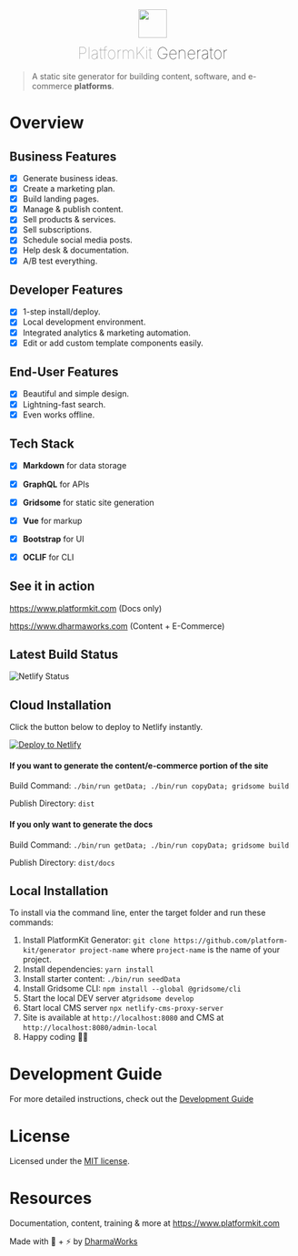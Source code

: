 <div align="center">
    <img width="50" height="50"  src="https://www.platformkit.com/logos/icon-color.png"/>
    <h1 style="margin-bottom:15px;margin-top:10px; border:none;font-weight:100;"><span style="opacity:0.5;">PlatformKit</span> Generator</h1>
</div>

> A static site generator for building content, software, and e-commerce **platforms**.

# Overview

## Business Features
- [x] Generate business ideas.
- [x] Create a marketing plan.
- [x] Build landing pages.
- [x] Manage & publish content.
- [x] Sell products & services.
- [x] Sell subscriptions.
- [x] Schedule social media posts.
- [x] Help desk & documentation.
- [x] A/B test everything.

## Developer Features
- [x] 1-step install/deploy.
- [x] Local development environment.
- [x] Integrated analytics & marketing automation.
- [x] Edit or add custom template components easily.

## End-User Features
- [x] Beautiful and simple design.
- [x] Lightning-fast search.
- [x] Even works offline.

## Tech Stack
- [x] **Markdown** for data storage
- [x] **GraphQL** for APIs
- [x] **Gridsome** for static site generation
- [x] **Vue** for markup
- [x] **Bootstrap** for UI
- [x] **OCLIF** for CLI


## See it in action

<a href="https://www.platformkit.com" target="_blank">https://www.platformkit.com</a> (Docs only)

<a href="https://www.dharmaworks.com" target="_blank">https://www.dharmaworks.com</a> (Content + E-Commerce)

## Latest Build Status
![Netlify Status](https://api.netlify.com/api/v1/badges/899741a9-07d9-47c8-b9c3-eaa0f624b96b/deploy-status)

## Cloud Installation

Click the button below to deploy to Netlify instantly.

<a href="https://app.netlify.com/start/deploy?repository=https://github.com/platform-kit/generator"><img src="https://www.netlify.com/img/deploy/button.svg" alt="Deploy to Netlify"></a>

#### If you want to generate the content/e-commerce portion of the site

Build Command: `./bin/run getData; ./bin/run copyData; gridsome build`

Publish Directory: `dist`

#### If you only want to generate the docs

Build Command: `./bin/run getData; ./bin/run copyData; gridsome build`

Publish Directory: `dist/docs`

## Local Installation

To install via the command line, enter the target folder and run these commands:

1. Install PlatformKit Generator: `git clone https://github.com/platform-kit/generator project-name` where `project-name` is the name of your project.
2. Install dependencies: `yarn install`
3. Install starter content: `./bin/run seedData`
4. Install Gridsome CLI: `npm install --global @gridsome/cli`
5. Start the local DEV server at`gridsome develop`
6. Start local CMS server `npx netlify-cms-proxy-server` 
7. Site is available at `http://localhost:8080` and CMS at `http://localhost:8080/admin-local`
8. Happy coding 🎉🙌

# Development Guide

For more detailed instructions, check out the [Development Guide](/guides/development.md)

# License

Licensed under the [MIT license](http://opensource.org/licenses/MIT).

# Resources

Documentation, content, training & more at https://www.platformkit.com 

Made with 💖 + ⚡ by [DharmaWorks](https://www.dharmaworks.com)